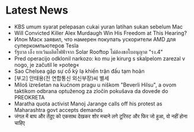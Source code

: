 # Latest News
-  KBS umum syarat pelepasan cukai yuran latihan sukan sebelum Mac
-  Will Convicted Killer Alex Murdaugh Win His Freedom at This Hearing?
-  Илон Маск заявил, что намерен покупать ускорители AMD для суперкомпьютеров Tesla
-  รัฐบาล เล็ง ยกเว้นผลิตไฟฟ้าจาก Solar Rooftop ไม่ต้องขอใบอนุญาต "รง.4"
-  Pred operacijo odklonil narkozo: ko mu je kirurg s skalpelom zarezal v nogo, je začutil le »poteg«
-  Sao Chelsea gặp sự cố kỳ lạ khiến trận đấu tạm hoãn
-  [부고] 안태용(전 연합통신 외신부장)씨 별세
-  Miloš izrešetan na kućnom pragu u niškom "Beverli Hilsu", a ovom taktikom odbrana optuženog za zločin pokušava da dovede do PREOKRETA
-  Maratha quota activist Manoj Jarange calls off his protest as Maharashtra govt accepts demands
-  जंगल में बाघ और तेंदुए को एकसाथ देखकर शोर मचाने लगे टूरिस्ट और फिर जो हुआ, वो नहीं होना चाहिए
